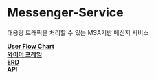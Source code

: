 # Messenger-Service
대용량 트래픽을 처리할 수 있는 MSA기반 메신저 서비스

[__User Flow Chart__](https://www.figma.com/file/8ZfGH2pZ8q3Eft5VJIsjP2/%EC%9D%B4%EB%85%B8%EC%BA%A0%EC%B5%9C%EC%A2%85?type=whiteboard&node-id=0%3A1&t=hyIOBTylmqQslWvc-1)  
[__와이어 프레임__](https://www.figma.com/file/j4b8RsE6lLowoqLKzphLuK/%EB%A9%94%EC%8B%A0%EC%A0%80-%EC%84%9C%EB%B9%84%EC%8A%A4-%EC%99%80%EC%9D%B4%EC%96%B4%ED%94%84%EB%A0%88%EC%9E%84?type=design&node-id=0%3A1&mode=design&t=pDWQ5AnMDMFjdghp-1)  
[__ERD__](https://drive.google.com/file/d/1tyw0lz4LS69rVJofofqzTM7UFXcJphMI/view?usp=sharing)  
__API__